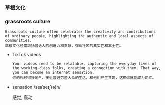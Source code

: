 ### 草根文化
### grassroots culture
```
Grassroots culture often celebrates the creativity and contributions of ordinary people, highlighting the authentic and local aspects of communities.
草根文化经常颂扬普通人的创造力和贡献，强调社区的真实性和本土性。
```

- TikTok videos
    ```
    Your videos need to be relatable, capturing the everyday lives of the working-class folks, creating a connection with them. That way, you can become an internet sensation.
    你的视频得接地气，接近普通劳苦大众的生活，和他们产生共鸣，这样你就能成为网红。
    ```


- sensation /senˈseɪʃ(ə)n/

    感觉, 轰动

